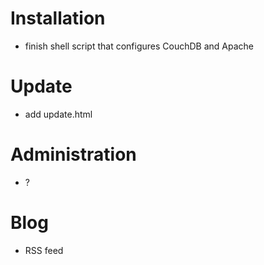 # Installation
- finish shell script that configures CouchDB and Apache

# Update
- add update.html

# Administration
- ?

# Blog
- RSS feed
